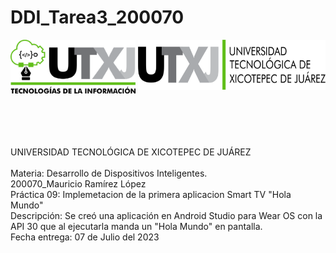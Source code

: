 # DDI_Tarea3_200070
<div style="display: flex; justify-content: space-between;">
    <img align="left" src="https://github.com/MauricioRL15/Logos_UTXJ/blob/main/LOGO%20TIC.png?raw=true" alt="Imagen 1" width="200"; />
    <img align="right" src="https://github.com/MauricioRL15/Logos_UTXJ/blob/main/LOGO%20UTXJ%202019.png?raw=true" alt="Imagen 2" width="300" height="80" />
</div><br><br><br><br><br>
UNIVERSIDAD TECNOLÓGICA DE XICOTEPEC DE JUÁREZ <br><br>
Materia: Desarrollo de Dispositivos Inteligentes. <br>
200070_Mauricio Ramírez López<br>
Práctica 09: Implemetacion de la primera aplicacion Smart TV "Hola Mundo"<br>
Descripción: Se creó una aplicación en Android Studio para Wear OS con la API 30 que al ejecutarla manda un "Hola Mundo" en pantalla.<br>
Fecha entrega: 07 de Julio del 2023
